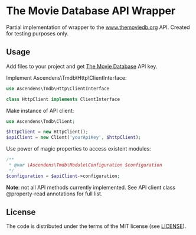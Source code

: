# The Movie Database API Wrapper

Partial implementation of wrapper to the www.themoviedb.org API. Created for testing purposes only.

## Usage

Add files to your project and get [The Movie Database](https://www.themoviedb.org) API key.

Implement Ascendens\Tmdb\Http\ClientInterface:

```php
use Ascendens\Tmdb\Http\ClientInterface

class HttpClient implements ClientInterface
```

Make instance of API client:

```php
use Ascendens\Tmdb\Client;

$httpClient = new HttpClient();
$apiClient = new Client('yourApiKey', $httpClient);
```

Use power of magic properties to access existent modules:

```php
/**
 * @var \Ascendens\Tmdb\Module\Configuration $configuration
 */
$configuration = $apiClient->configuration;
```

**Note**: not all API methods currently implemented. See API client class @property-read annotations for full list.

## License

The code is distributed under the terms of the MIT license (see [LICENSE](https://github.com/Ascendens/themoviedb-api-test/blob/master/LICENSE)).